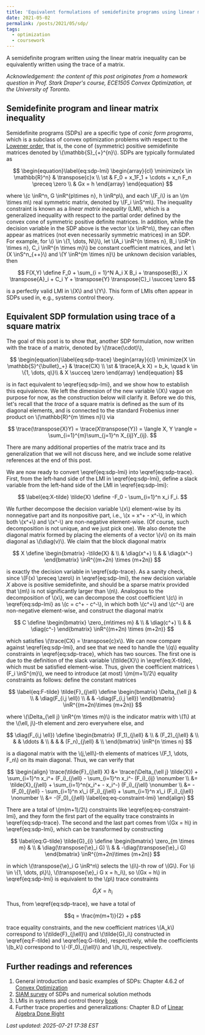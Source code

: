```yaml
---
title: 'Equivalent formulations of semidefinite programs using linear matrix inequality and trace'
date: 2021-05-02  
permalink: /posts/2021/05/sdp/
tags:
  - optimization
  - coursework
---
```


A semidefinite program written using the linear matrix inequality can be equivalently written using the trace of a matrix. 

_Acknowledgement: the content of this post originates from a homework question in Prof. Stark Draper's course, ECE1505 Convex Optimization, at the University of Toronto._

Semidefinite program and linear matrix inequality
-----
Semidefinite programs (SDPs) are a specific type of _conic form programs_, which is a subclass of convex optimization problems with respect to the [Lowener order](https://en.wikipedia.org/wiki/Loewner_order), that is, the cone of (symmetric) positive semidefinite matrices denoted by \\(\mathbb{S}\_{+}^{n}\\). SDPs are typically formulated as 

$$ 
\begin{equation}\label{eq:sdp-lmi} 
\begin{array}{cl}
    \minimize{x \in \mathbb{R}^n} & \transpose{c}x  \\ 
    \st & F_0 + x_1F_1 + \cdots + x_n F_n \preceq \zero \\
    & Gx = h
\end{array}  
\end{equation}
$$

where \\(c \inR^n, G \inR^{p\times n}, h \inR^p\\), and each \\(F\_i\\) is an \\(m \times m\\) real symmetric matrix, denoted by \\(F_i \inS^m\\). The inequality constraint is known as a _linear matrix inequality_ (LMI), which is a generalized inequality with respect to the partial order defined by the convex cone of symmetric positive definite matrices. In addition, while the decision variable in the SDP above is the vector \\(x \inR^n\\), they can often appear as matrices (not even necessarily symmetric matrices) in an SDP. For example, for \\(i \in \\{1, \dots, N\\}\\), let \\(A\_i \inR^{n \times n}, B\_i \inR^{n \times n}, C\_i \inR^{n \times m}\\) be constant coefficient matrices, and let \\(X \inS^n_{++}\\) and \\(Y \inR^{m \times n}\\) be unknown decision variables, then 

$$
F(X,Y) \define F_0 + \sum_{i = 1}^N A_i X B_i + \transpose{B}_i X \transpose{A}_i + C_i Y + \transpose{Y} \transpose{C}_i \succeq \zero
$$  

is a perfectly valid LMI in \\(X\\) and \\(Y\\). This form of LMIs often appear in SDPs used in, e.g., systems control theory. 


Equivalent SDP formulation using trace of a square matrix 
-----  
The goal of this post is to show that, another SDP formulation, now written with the trace of a matrix, denoted by \\(\trace(\cdot)\\), 

$$ 
\begin{equation}\label{eq:sdp-trace}
\begin{array}{cl}
    \minimize{X \in \mathbb{S}^{\bullet}_+} & \trace(CX)  \\ 
    \st & \trace(A_k X) = b_k, \quad k \in \{1, \dots, q\}\\
    & X \succeq \zero
\end{array} 
\end{equation}
$$

is in fact equivalent to \eqref{eq:sdp-lmi}, and we show how to establish this equivalence. We left the dimension of the new variable \\(X\\) vague on purpose for now, as the construction below will clarify it. Before we do this, let's recall that the _trace_ of a square matrix is defined as the sum of its diagonal elements, and is connected to the standard Frobenius inner product on \\(\mathbb{R}^{m \times n}\\) via  

$$
\trace(\transpose{X}Y) = \trace(X\transpose{Y}) = \langle X, Y \rangle = \sum_{i=1}^{m}\sum_{j=1}^n X_{ij}Y_{ij}. 
$$

There are many additional properties of the matrix trace and its generalization that we will not discuss here, and we include some relative references at the end of this post. 

We are now ready to convert \eqref{eq:sdp-lmi} into \eqref{eq:sdp-trace}. First, from the left-hand side of the LMI in \eqref{eq:sdp-lmi}, define a slack variable from the left-hand side of the LMI in \eqref{eq:sdp-lmi}: 

$$
\label{eq:X-tilde}
\tilde{X} \define -F_0 - \sum_{i=1}^n x_i F_i.
$$

We further decompose the decision variable \\(x\\) element-wise by its nonnegative part and its nonpositive part, i.e., \\(x = x^+ - x^-\\), in which both \\(x^+\\) and \\(x^-\\) are non-negative element-wise. (Of course, such decomposition is not unique, and we just pick one). We also denote the diagonal matrix formed by placing the elements of a vector \\(v\\) on its main diagonal as \\(\diag(v)\\). We claim that the block diagonal matrix

$$
X \define \begin{bmatrix}
    -\tilde{X} & \\
    & \diag(x^+) \\
    & & \diag(x^-)
\end{bmatrix} \inR^{(m+2n) \times (m+2n)}
$$

is exactly the decision variable in \eqref{sdp-trace}. As a sanity check, since \\(F(x) \preceq \zero\\) in \eqref{eq:sdp-lmi}, the new decision variable $X$ above is positive semidefinite, and should be a sparse matrix provided that \\(m\\) is not significantly larger than \\(n\\). 
Analogous to the decomposition of \\(x\\), we can decompose the cost coefficient \\(c\\) in \eqref{eq:sdp-lmi} as \\(c = c^+ - c^-\\), in which both \\(c^+\\) and \\(c^-\\) are non-negative element-wise, and construct the diagonal matrix 

$$
C \define \begin{bmatrix}
    \zero_{m\times m} & \\
    & \diag(c^+) \\
    & & \diag(c^-)
\end{bmatrix} \inR^{(m+2n) \times (m+2n)}
$$

which satisfies \\(\trace(CX) = \transpose{c}x\\). We can now compare against \eqref{eq:sdp-lmi}, and see that we need to handle the \\(q\\) equality constraints in \eqref{eq:sdp-trace}, which has two sources. The first one is due to the definition of the slack variable \\(\tilde{X}\\) in \eqref{eq:X-tilde}, which must be satisfied element-wise. Thus, given the coefficient matrices \\(F\_i \inS^{m}\\), we need to introduce (at most) \\(m(m+1)/2\\) equality constraints as follows: define the constant matrices 

$$
\label{eq:F-tilde}
\tilde{F}_{j\ell} \define \begin{bmatrix}
    \Delta_{\ell j} & \\
    & \diag(F_{i,j \ell}) \\
    & & -\diag(F_{i,j \ell}) 
\end{bmatrix} \inR^{(m+2n)\times (m+2n)}
$$ 

where \\(\Delta\_{\ell j} \inR^{m \times m}\\) is the indicator matrix with \\(1\\) at the \\(\ell, j\\)-th element and zero everywhere else, and

$$
    \diag(F_{i,j \ell}) \define \begin{bmatrix} 
        (F_1)_{j\ell} & \\
        & (F_2)_{j\ell} & \\
        & & \ddots & \\
        & & & (F_n)_{j\ell} & \\
    \end{bmatrix} \inR^{n \times n}
$$

is a diagonal matrix with the \\(j,\ell\\)-th elements of matrices \\(F\_1, \dots, F\_n\\) on its main diagonal. Thus, we can verify that 

$$
\begin{align}
    \trace(\tilde{F}_{j\ell} X) &= \trace(\Delta_{\ell j} \tilde{X}) + \sum_{i=1}^n x_i^+ (F_i)_{j\ell} - \sum_{i=1}^n x_i^- (F_i)_{ij} \nonumber \\
                        &= \tilde{X}_{j\ell} + \sum_{i=1}^n(x_i^+  - x_i^-) (F_i)_{j\ell} \nonumber \\
                        &= -(F_0)_{j\ell} - \sum_{i=1}^n x\_i (F_i)_{j\ell} +  \sum_{i=1}^n x\_i (F_i)_{j\ell} \nonumber \\
                        &= -(F_0)_{j\ell}  \label{eq:eq-constraint-lmi}
\end{align}
$$

There are a total of \\(m(m+1)/2\\) constraints like \eqref{eq:eq-constraint-lmi}, and they form the first part of the equality trace constraints in \eqref{eq:sdp-trace}. The second and the last part comes from \\(Gx = h\\) in \eqref{eq:sdp-lmi}, which can be transformed by constructing 

$$
\label{eq:G-tilde}
    \tilde{G}_{i} \define \begin{bmatrix}
        \zero_{m \times m} & \\
        & \diag(\transpose{\e}_i G) \\
        & & -\diag(\transpose{\e}_i G) 
    \end{bmatrix} \inR^{(m+2n)\times (m+2n)}
$$

in which \\(\transpose{\e}\_i G \inR^n\\) selects the \\(i\\)-th row of \\(G\\). For \\(i \in \\{1, \dots, p\\}\\), \\(\transpose{\e}\_i G x = h_i\\), so \\(Gx = h\\) in \eqref{eq:sdp-lmi} is equivalent to the \\(p\\) trace constraints 

$$
\tilde{G}_i X = h_i
$$  

Thus, from \eqref{eq:sdp-trace}, we have a total of

$$q = \frac{m(m+1)}{2} + p$$

trace equality constraints, and the new coefficient matrices \\(A\_k\\) correspond to \\(\tilde{F}\_{j\ell}\\) and \\(\tilde{G}\_i\\) constructed in \eqref{eq:F-tilde} and \eqref{eq:G-tilde}, respectively, while the coefficients \\(b\_k\\) correspond to \\(-(F\_0)\_{j\ell}\\) and \\(h\_i\\), respectively. 




Further readings and references
-----
1. General introduction and basic examples of SDPs: Chapter 4.6.2 of [Convex Optimization](https://web.stanford.edu/~boyd/cvxbook/bv_cvxbook.pdf)
2. [SIAM survey](https://doi.org/10.1137/1038003) of SDPs and numerical solution methods 
3. LMIs in systems and control theory [book](https://web.stanford.edu/~boyd/lmibook/lmibook.pdf)
4. Further trace properties and generalizations: Chapter 8.D of [Linear Algebra Done Right](https://linear.axler.net/LADR4e.pdf) 


_Last updated: 2025-07-21 17:38 EST_